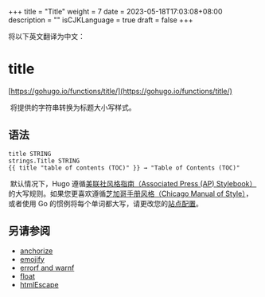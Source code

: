 +++
title = "Title"
weight = 7
date = 2023-05-18T17:03:08+08:00
description = ""
isCJKLanguage = true
draft = false
+++

将以下英文翻译为中文：
# title

[https://gohugo.io/functions/title/](https://gohugo.io/functions/title/)

​	将提供的字符串转换为标题大小写样式。  

## 语法

```
title STRING
strings.Title STRING
{{ title "table of contents (TOC)" }} → "Table of Contents (TOC)"
```

​	默认情况下，Hugo 遵循[美联社风格指南（Associated Press (AP) Stylebook）](https://www.apstylebook.com/)的大写规则。如果您更喜欢遵循[芝加哥手册风格（Chicago Manual of Style）](https://www.chicagomanualofstyle.org/home.html)，或者使用 Go 的惯例将每个单词都大写，请更改您的[站点配置](https://gohugo.io/getting-started/configuration/#configure-title-case)。

## 另请参阅

- [anchorize](https://gohugo.io/functions/anchorize/)
- [emojify](https://gohugo.io/functions/emojify/)
- [errorf and warnf](https://gohugo.io/functions/errorf/)
- [float](https://gohugo.io/functions/float/)
- [htmlEscape](https://gohugo.io/functions/htmlescape/)
